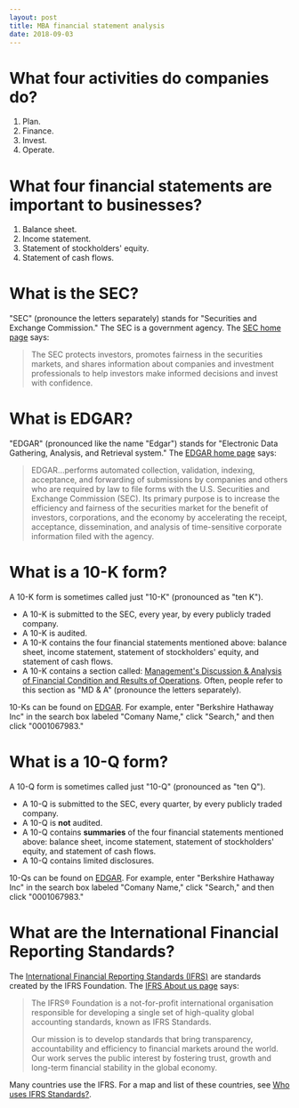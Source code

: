```yaml
---
layout: post
title: MBA financial statement analysis
date: 2018-09-03
---
```


# What four activities do companies do?

1. Plan.
2. Finance.
3. Invest.
4. Operate.

# What four financial statements are important to businesses?

1. Balance sheet.
2. Income statement.
3. Statement of stockholders' equity.
4. Statement of cash flows.

# What is the SEC?

"SEC" (pronounce the letters separately) stands for "Securities and Exchange Commission." The SEC is a government agency. The [SEC home page](https://www.sec.gov/) says:

> The SEC protects investors, promotes fairness in the securities markets, and shares information about companies and investment professionals to help investors make informed decisions and invest with confidence.

# What is EDGAR?

"EDGAR" (pronounced like the name "Edgar") stands for "Electronic Data Gathering, Analysis, and Retrieval system." The [EDGAR home page](https://www.sec.gov/edgar/aboutedgar.htm) says:

> EDGAR...performs automated collection, validation, indexing, acceptance, and forwarding of submissions by companies and others who are required by law to file forms with the U.S. Securities and Exchange Commission (SEC). Its primary purpose is to increase the efficiency and fairness of the securities market for the benefit of investors, corporations, and the economy by accelerating the receipt, acceptance, dissemination, and analysis of time-sensitive corporate information filed with the agency.

# What is a 10-K form?

A 10-K form is sometimes called just "10-K" (pronounced as "ten K").

* A 10-K is submitted to the SEC, every year, by every publicly traded company.
* A 10-K is audited.
* A 10-K contains the four financial statements mentioned above: balance sheet, income statement, statement of stockholders' equity, and statement of cash flows.
* A 10-K contains a section called: [Management's Discussion & Analysis of Financial Condition and Results of Operations](https://www.sec.gov/news/press/2003-179.htm). Often, people refer to this section as "MD & A" (pronounce the letters separately).

10-Ks can be found on [EDGAR](https://www.sec.gov/edgar/searchedgar/companysearch.html). For example, enter "Berkshire Hathaway Inc" in the search box labeled "Comany Name," click "Search," and then click "0001067983."

# What is a 10-Q form?

A 10-Q form is sometimes called just "10-Q" (pronounced as "ten Q").

* A 10-Q is submitted to the SEC, every quarter, by every publicly traded company.
* A 10-Q is __not__ audited.
* A 10-Q contains __summaries__ of the four financial statements mentioned above: balance sheet, income statement, statement of stockholders' equity, and statement of cash flows.
* A 10-Q contains limited disclosures.

10-Qs can be found on [EDGAR](https://www.sec.gov/edgar/searchedgar/companysearch.html). For example, enter "Berkshire Hathaway Inc" in the search box labeled "Comany Name," click "Search," and then click "0001067983."

# What are the International Financial Reporting Standards?

The [International Financial Reporting Standards (IFRS)](https://www.ifrs.org/) are standards created by the IFRS Foundation. The [IFRS About us page](https://www.ifrs.org/about-us/) says:

> The IFRS® Foundation is a not-for-profit international organisation responsible for developing a single set of high-quality global accounting standards, known as IFRS Standards. 
>
> Our mission is to develop standards that bring transparency, accountability and efficiency to financial markets around the world. Our work serves the public interest by fostering trust, growth and long-term financial stability in the global economy.

Many countries use the IFRS. For a map and list of these countries, see [Who uses IFRS Standards?](https://www.ifrs.org/use-around-the-world/use-of-ifrs-standards-by-jurisdiction/).
